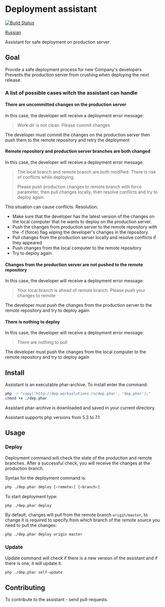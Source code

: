 # Deployment assistant
[![Build Status](https://travis-ci.org/worksolutions/deployment-assistant.svg?branch=master)](https://travis-ci.org/worksolutions/deployment-assistant)

[Russian](README.ru.md)

Assistant for safe deployment on production server.

## Goal

Provide a safe deployment process for new Company's developers. 
Prevents the production server from crushing when deploying the next release.

### A list of possible cases witch the assistant can handle

#### There are uncommitted changes on the production server

In this case, the developer will receive a deployment error message:

>Work dir is not clean. Please commit changes

The developer must commit the changes on the production server then 
push them to the remote repository and retry the deployment

#### Remote repository and production server branches are both changed

In this case, the developer will receive a deployment error message:

>The local branch and remote branch are both modified.
>There is risk of conflicts while deploying. 
>    
>Please push production changes to remote branch with force parameter, then pull changes locally, 
>then resolve conflicts and try to deploy again.

This situation can cause conflicts. Resolution:

- Make sure that the developer has the latest version of the changes 
on the local computer that he wants to deploy on the production server.
- Push the changes from production server to the remote repository with the -f (force) flag wiping the developer's changes in the repository
- Pull changes from the production server locally and resolve conflicts if they appeared
- Push changes from the local computer to the remote repository
- Try to deploy again 
 
 
#### Changes from the production server are not pushed to the remote repository

In this case, the developer will receive a deployment error message:

>Your local branch is ahead of remote branch. Please push your changes to remote

The developer must push the changes from the production server to 
the remote repository and try to deploy again

#### There is nothing to deploy

In this case, the developer will receive a deployment error message:

>There are nothing to pull

The developer must push the changes from the local computer 
to the remote repository and try to deploy again

## Install

Assistant is an executable phar-archive.
To install enter the command:

```bash
php -r "copy('http://dep.worksolutions.ru/dep.phar', 'dep.phar');"
chmod +x ./dep.phar
```

Assistant phar-archive is downloaded and saved in your current directory.

Assistant supports php versions from 5.3 to 7.1

## Usage

### Deploy

Deployment command will check the state of the production and remote branches.
After a successful check, you will receive the changes at the production branch.


Syntax for the deployment command is:

```bash
php ./dep.phar deploy [<remote>] [<branch>]
```

To start deployment type:

```bash
php ./dep.phar deploy
```

By default, changes will pull from the remote branch `origin/master`, 
to change it is required to specify from which branch of the remote source 
you need to pull the changes:

```bash
php ./dep.phar deploy origin master
```

### Update

Update command will check if there is a new version of the assistant and 
if there is one, it will update it.

```bash
php ./dep.phar self-update
```

## Contributing

To contribute to the assistant - send pull-requests.

